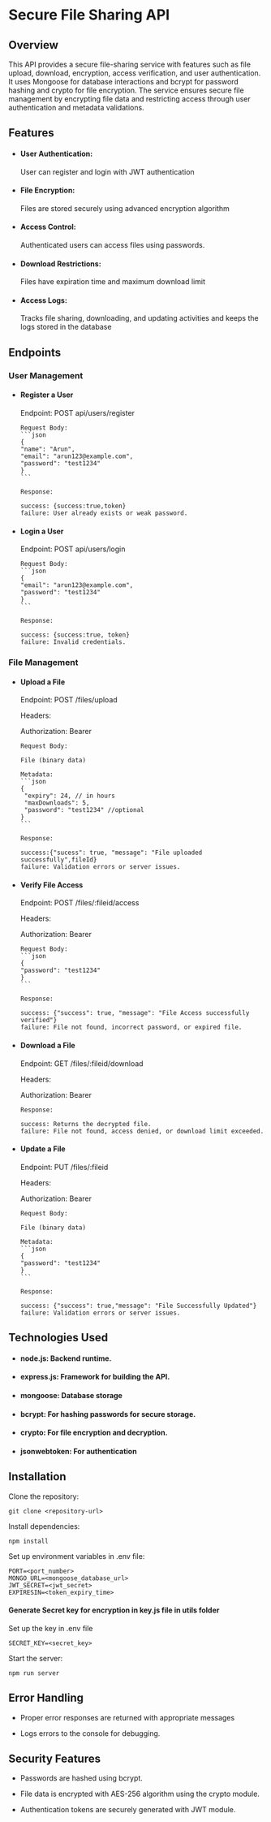 ﻿# Secure File Sharing API

## Overview

This API provides a secure file-sharing service with features such as file upload, download, encryption, access verification, and user authentication. It uses Mongoose for database interactions and bcrypt for password hashing and crypto for file encryption. The service ensures secure file management by encrypting file data and restricting access through user authentication and metadata validations.

## Features

- #### User Authentication:
   User can register and login with JWT authentication

- #### File Encryption: 
   Files are stored securely using advanced encryption algorithm

- #### Access Control: 
   Authenticated users can access files using passwords.

- #### Download Restrictions:
   Files have expiration time and maximum download limit

- #### Access Logs: 
   Tracks file sharing, downloading, and updating activities and keeps the logs stored in the database

## Endpoints

### User Management

- #### Register a User

    Endpoint: POST api/users/register
      
      Request Body:
      ```json
      {
      "name": "Arun",
      "email": "arun123@example.com",
      "password": "test1234"
      }
      ```

      Response:

      success: {success:true,token}
      failure: User already exists or weak password.

- #### Login a User

  Endpoint: POST api/users/login

      Request Body:
      ```json
      {
      "email": "arun123@example.com",
      "password": "test1234"
      }
      ```

      Response:

      success: {success:true, token}
      failure: Invalid credentials.

### File Management

- #### Upload a File

  Endpoint: POST /files/upload

  Headers:

  Authorization: Bearer <JWT>

      Request Body:

      File (binary data)

      Metadata:
      ```json
      {
       "expiry": 24, // in hours
       "maxDownloads": 5,
       "password": "test1234" //optional
      }
      ```

      Response:

      success:{"sucess": true, "message": "File uploaded successfully",fileId}
      failure: Validation errors or server issues.

- #### Verify File Access

  Endpoint: POST /files/:fileid/access

  Headers:

  Authorization: Bearer <JWT>

      Request Body:
      ```json
      {
      "password": "test1234"
      }
      ```

      Response:

      success: {"success": true, "message": "File Access successfully verified"}
      failure: File not found, incorrect password, or expired file.

- #### Download a File

  Endpoint: GET /files/:fileid/download

  Headers:

  Authorization: Bearer <JWT>

      Response:

      success: Returns the decrypted file.
      failure: File not found, access denied, or download limit exceeded.

- #### Update a File

  Endpoint: PUT /files/:fileid

  Headers:

  Authorization: Bearer <JWT>

      Request Body:

      File (binary data)

      Metadata:
      ```json
      {
      "password": "test1234"
      }
      ```

      Response:

      success: {"success": true,"message": "File Successfully Updated"}
      failure: Validation errors or server issues.



## Technologies Used

- #### node.js: Backend runtime.

- #### express.js: Framework for building the API.

- #### mongoose: Database storage

- #### bcrypt: For hashing passwords for secure storage.

- #### crypto: For file encryption and decryption.

- #### jsonwebtoken: For authentication


## Installation

Clone the repository:

    git clone <repository-url>

Install dependencies:

    npm install

Set up environment variables in .env file:

    PORT=<port_number>
    MONGO_URL=<mongoose_database_url>
    JWT_SECRET=<jwt_secret>
    EXPIRESIN=<token_expiry_time>

#### Generate Secret key for encryption in key.js file in utils folder

Set up the key in .env file

    SECRET_KEY=<secret_key>

Start the server:

    npm run server

## Error Handling

- Proper error responses are returned with appropriate messages

- Logs errors to the console for debugging.

## Security Features

- Passwords are hashed using bcrypt.

- File data is encrypted with AES-256 algorithm using the crypto module.

- Authentication tokens are securely generated with JWT module.
